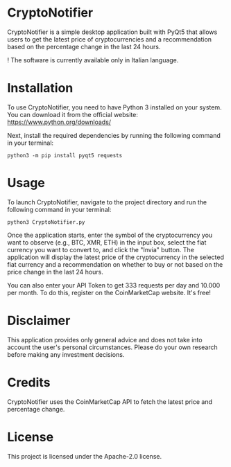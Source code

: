 # CryptoNotifier

CryptoNotifier is a simple desktop application built with PyQt5 that allows users to get the latest price of cryptocurrencies and a recommendation based on the percentage change in the last 24 hours. 

! The software is currently available only in Italian language.

# Installation

To use CryptoNotifier, you need to have Python 3 installed on your system. You can download it from the official website: https://www.python.org/downloads/

Next, install the required dependencies by running the following command in your terminal:

`python3 -m pip install pyqt5 requests`

# Usage

To launch CryptoNotifier, navigate to the project directory and run the following command in your terminal:

`python3 CryptoNotifier.py`

Once the application starts, enter the symbol of the cryptocurrency you want to observe (e.g., BTC, XMR, ETH) in the input box, select the fiat currency you want to convert to, and click the "Invia" button. The application will display the latest price of the cryptocurrency in the selected fiat currency and a recommendation on whether to buy or not based on the price change in the last 24 hours.

You can also enter your API Token to get 333 requests per day and 10.000 per month. To do this, register on the CoinMarketCap website. It's free!

# Disclaimer

This application provides only general advice and does not take into account the user's personal circumstances. Please do your own research before making any investment decisions.

# Credits

CryptoNotifier uses the CoinMarketCap API to fetch the latest price and percentage change.

# License

This project is licensed under the Apache-2.0 license.
